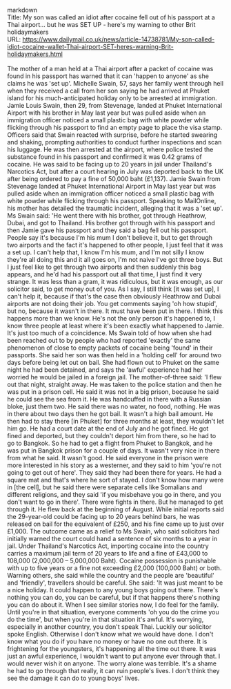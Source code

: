 markdown<br>Title: My son was called an idiot after cocaine fell out of his passport at a Thai airport… but he was SET UP - here's my warning to other Brit holidaymakers<br>URL: https://www.dailymail.co.uk/news/article-14738781/My-son-called-idiot-cocaine-wallet-Thai-airport-SET-heres-warning-Brit-holidaymakers.html<br><br>The mother of a man held at a Thai airport after a packet of cocaine was found in his passport has warned that it can 'happen to anyone' as she claims he was 'set up'. Michelle Swain, 57, says her family went through hell when they received a call from her son saying he had arrived at Phuket island for his much-anticipated holiday only to be arrested at immigration. Jamie Louis Swain, then 29, from Stevenage, landed at Phuket International Airport with his brother in May last year but was pulled aside when an immigration officer noticed a small plastic bag with white powder while flicking through his passport to find an empty page to place the visa stamp. Officers said that Swain reacted with surprise, before he started swearing and shaking, prompting authorities to conduct further inspections and scan his luggage. He was then arrested at the airport, where police tested the substance found in his passport and confirmed it was 0.42 grams of cocaine. He was said to be facing up to 20 years in jail under Thailand's Narcotics Act, but after a court hearing in July was deported back to the UK after being ordered to pay a fine of 50,000 baht (£1,137). Jamie Swain from Stevenage landed at Phuket International Airport in May last year but was pulled aside when an immigration officer noticed a small plastic bag with white powder while flicking through his passport. Speaking to MailOnline, his mother has detailed the traumatic incident, alleging that it was a 'set up'. Ms Swain said: 'He went there with his brother, got through Heathrow, Dubai, and got to Thailand. His brother got through with his passport and then Jamie gave his passport and they said a bag fell out his passport. People say it's because I'm his mum I don't believe it, but to get through two airports and the fact it's happened to other people, I just feel that it was a set up. I can't help that, I know I'm his mum, and I'm not silly I know they're all doing this and it all goes on, I'm not naive I've got three boys. But I just feel like to get through two airports and then suddenly this bag appears, and he'd had his passport out all that time, I just find it very strange. It was less than a gram, it was ridiculous, but it was enough, as our solicitor said, to get money out of you. As I say, I still think [it was set up], I can't help it, because if that's the case then obviously Heathrow and Dubai airports are not doing their job. You get comments saying 'oh how stupid', but no, because it wasn't in there. It must have been put in there. I think this happens more than we know. He's not the only person it's happened to, I know three people at least where it's been exactly what happened to Jamie. It's just too much of a coincidence. Ms Swain told of how when she had been reached out to by people who had reported 'exactly' the same phenomenon of close to empty packets of cocaine being 'found' in their passports. She said her son was then held in a 'holding cell' for around two days before being let out on bail. She had flown out to Phuket on the same night he had been detained, and says the 'awful' experience had her worried he would be jailed in a foreign jail. The mother-of-three said: 'I flew out that night, straight away. He was taken to the police station and then he was put in a prison cell. He said it was not in a big prison, because he said he could see the sea from it. He was handcuffed in there with a Russian bloke, just them two. He said there was no water, no food, nothing. He was in there about two days then he got bail. It wasn't a high bail amount. He then had to stay there [in Phuket] for three months at least, they wouldn't let him go. He had a court date at the end of July and he got fined. He got fined and deported, but they couldn't deport him from there, so he had to go to Bangkok. So he had to get a flight from Phuket to Bangkok, and he was put in Bangkok prison for a couple of days. It wasn't very nice in there from what he said. It wasn't good. He said everyone in the prison were more interested in his story as a westerner, and they said to him 'you're not going to get out of here'. They said they had been there for years. He had a square mat and that's where he sort of stayed. I don't know how many were in [the cell], but he said there were separate cells like Somalians and different religions, and they said 'if you misbehave you go in there, and you don't want to go in there'. There were fights in there. But he managed to get through it. He flew back at the beginning of August. While initial reports said the 29-year-old could be facing up to 20 years behind bars, he was released on bail for the equivalent of £250, and his fine came up to just over £1,000. The outcome came as a relief to Ms Swain, who said solicitors had initially warned the court could hand a sentence of six months to a year in jail. Under Thailand's Narcotics Act, importing cocaine into the country carries a maximum jail term of 20 years to life and a fine of £43,000 to 108,000 (2,000,000 – 5,000,000 Baht). Cocaine possession is punishable with up to five years or a fine not exceeding £2,000 (100,000 Baht) or both. Warning others, she said while the country and the people are 'beautiful' and 'friendly', travellers should be careful. She said: 'It was just meant to be a nice holiday. It could happen to any young boys going out there. There's nothing you can do, you can be careful, but if that happens there's nothing you can do about it. When I see similar stories now, I do feel for the family. Until you're in that situation, everyone comments 'oh you do the crime you do the time', but when you're in that situation it's awful. It's worrying, especially in another country, you don't speak Thai. Luckily our solicitor spoke English. Otherwise I don't know what we would have done. I don't know what you do if you have no money or have no one out there. It is frightening for the youngsters, it's happening all the time out there. It was just an awful experience, I wouldn't want to put anyone ever through that. I would never wish it on anyone. The worry alone was terrible. It's a shame he had to go through that really, it can ruin people's lives. I don't think they see the damage it can do to young boys' lives.
